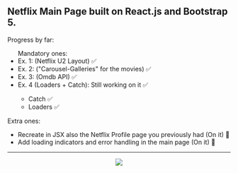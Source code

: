 ## Netflix Main Page built on React.js and Bootstrap 5.
Progress by far:
<ul>
Mandatory ones:
<li>Ex. 1: (Netflix U2 Layout) ✅</li>
<li>Ex. 2: ("Carousel-Galleries" for the movies) ✅</li>
<li>Ex. 3: (Omdb API) ✅</li>
<li>Ex. 4 (Loaders + Catch): Still working on it ✅ </li>
<ul>
<li>Catch ✅ </li>
<li>Loaders ✅</li>
</ul>
</ul>
Extra ones:
<ul>
<li>Recreate in JSX also the Netflix Profile page you previously had (On it) 🔨</li>
<li>Add loading indicators and error handling in the main page (On it) 🔨</li>
</ul>
<hr>
<p align="center">
<img src="https://i.imgur.com/S4Wvegq.png">
</p>
